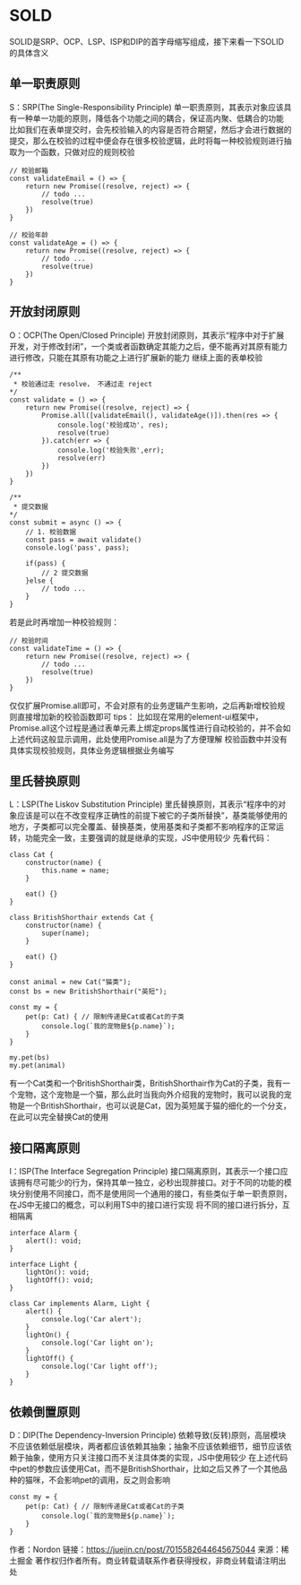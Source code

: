 # SOLD
SOLID是SRP、OCP、LSP、ISP和DIP的首字母缩写组成，接下来看一下SOLID的具体含义

## 单一职责原则

S：SRP(The Single-Responsibility Principle) 单一职责原则，其表示对象应该具有一种单一功能的原则，降低各个功能之间的耦合，保证高内聚、低耦合的功能
比如我们在表单提交时，会先校验输入的内容是否符合期望，然后才会进行数据的提交，那么在校验的过程中便会存在很多校验逻辑，此时将每一种校验规则进行抽取为一个函数，只做对应的规则校验
```
// 校验邮箱
const validateEmail = () => {
	return new Promise((resolve, reject) => {
		// todo ...
		resolve(true)
	})
}

// 校验年龄
const validateAge = () => {
	return new Promise((resolve, reject) => {
		// todo ...
		resolve(true)
	})
}
```

## 开放封闭原则

O：OCP(The Open/Closed Principle)  开放封闭原则，其表示“程序中对于扩展开发，对于修改封闭”，一个类或者函数确定其能力之后，便不能再对其原有能力进行修改，只能在其原有功能之上进行扩展新的能力
继续上面的表单校验
```
/** 
 * 校验通过走 resolve， 不通过走 reject
*/
const validate = () => {
	return new Promise((resolve, reject) => {
		Promise.all([validateEmail(), validateAge()]).then(res => {
			console.log('校验成功', res);
			resolve(true)
		}).catch(err => {
			console.log('校验失败',err);
			resolve(err)
		})
	})
}

/** 
 * 提交数据
*/
const submit = async () => {
	// 1. 校验数据
	const pass = await validate()
	console.log('pass', pass);
	
	if(pass) {
		// 2 提交数据
	}else {
		// todo ...
	}
}
```
若是此时再增加一种校验规则：
```
// 校验时间
const validateTime = () => {
	return new Promise((resolve, reject) => {
		// todo ...
		resolve(true)
	})
}
```
仅仅扩展Promise.all即可，不会对原有的业务逻辑产生影响，之后再新增校验规则直接增加新的校验函数即可
tips：
比如现在常用的element-ui框架中，Promise.all这个过程是通过表单元素上绑定props属性进行自动校验的，并不会如上述代码这般显示调用，此处使用Promise.all是为了方便理解
校验函数中并没有具体实现校验规则，具体业务逻辑根据业务编写

## 里氏替换原则

L：LSP(The Liskov Substitution Principle) 里氏替换原则，其表示“程序中的对象应该是可以在不改变程序正确性的前提下被它的子类所替换”，基类能够使用的地方，子类都可以完全覆盖、替换基类，使用基类和子类都不影响程序的正常运转，功能完全一致，主要强调的就是继承的实现，JS中使用较少
先看代码：
```
class Cat {
	constructor(name) {
		this.name = name;
	}

	eat() {}
}

class BritishShorthair extends Cat {
	constructor(name) {
		super(name);
	}

	eat() {}
}

const animal = new Cat("猫类");
const bs = new BritishShorthair("英短");

const my = {
	pet(p: Cat) { // 限制传递是Cat或者Cat的子类
		console.log(`我的宠物是${p.name}`);
	}
}

my.pet(bs)
my.pet(animal)
```
有一个Cat类和一个BritishShorthair类，BritishShorthair作为Cat的子类，我有一个宠物，这个宠物是一个猫，那么此时当我向外介绍我的宠物时，我可以说我的宠物是一个BritishShorthair，也可以说是Cat，因为英短属于猫的细化的一个分支，在此可以完全替换Cat的使用

## 接口隔离原则

I：ISP(The Interface Segregation Principle) 接口隔离原则，其表示一个接口应该拥有尽可能少的行为，保持其单一独立，必秒出现胖接口。对于不同的功能的模块分别使用不同接口，而不是使用同一个通用的接口，有些类似于单一职责原则，在JS中无接口的概念，可以利用TS中的接口进行实现
将不同的接口进行拆分，互相隔离
```
interface Alarm {
    alert(): void;
}

interface Light {
    lightOn(): void;
    lightOff(): void;
}

class Car implements Alarm, Light {
    alert() {
        console.log('Car alert');
    }
    lightOn() {
        console.log('Car light on');
    }
    lightOff() {
        console.log('Car light off');
    }
}
```

## 依赖倒置原则

D：DIP(The Dependency-Inversion Principle) 依赖导致(反转)原则，高层模块不应该依赖低层模块，两者都应该依赖其抽象；抽象不应该依赖细节，细节应该依赖于抽象，使用方只关注接口而不关注具体类的实现，JS中使用较少
在上述代码中pet的参数应该使用Cat，而不是BritishShorthair，比如之后又养了一个其他品种的猫咪，不会影响pet的调用，反之则会影响
```
const my = {
	pet(p: Cat) { // 限制传递是Cat或者Cat的子类
		console.log(`我的宠物是${p.name}`);
	}
}
```

作者：Nordon
链接：https://juejin.cn/post/7015582644645675044
来源：稀土掘金
著作权归作者所有。商业转载请联系作者获得授权，非商业转载请注明出处

<Vssue :title="$title" />